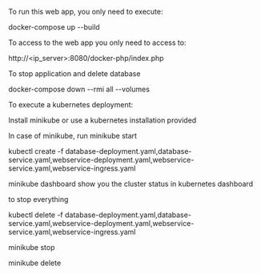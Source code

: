 To run this web app, you only need to execute:

docker-compose up --build


To access to the web app you only need to access to:


http://<ip_server>:8080/docker-php/index.php


To stop application and delete database

docker-compose down --rmi all --volumes



To execute a kubernetes deployment:

Install minikube or use a kubernetes installation provided

In case of minikube, run minikube start

kubectl create -f database-deployment.yaml,database-service.yaml,webservice-deployment.yaml,webservice-service.yaml,webservice-ingress.yaml

minikube dashboard show you the cluster status in kubernetes dashboard


to stop everything


kubectl delete -f database-deployment.yaml,database-service.yaml,webservice-deployment.yaml,webservice-service.yaml,webservice-ingress.yaml

minikube stop

minikube delete